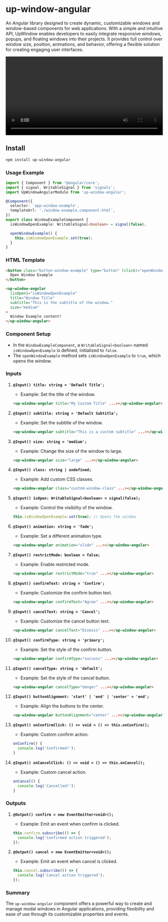 # up-window-angular

An Angular library designed to create dynamic, customizable windows and window-based components for web applications. With a simple and intuitive API, UpWindow enables developers to easily integrate responsive windows, popups, and floating windows into their projects. It provides full control over window size, position, animations, and behavior, offering a flexible solution for creating engaging user interfaces.

<video width="100%" controls> <source src="https://raw.githubusercontent.com/criar-art/up-window-angular/master/public/modo-restrict-window.mp4" type="video/mp4"> Your browser does not support the video tag. </video>

## Install
```bash
npm install up-window-angular
```

### Usage Example

```typescript
import { Component } from '@angular/core';
import { signal, WritableSignal } from 'signals';
import UpWindowAngularModule from 'up-window-angular';

@Component({
  selector: 'app-window-example',
  templateUrl: './window-example.component.html',
})
export class WindowExampleComponent {
  isWindowOpenExample: WritableSignal<boolean> = signal(false);

  openWindowExample() {
    this.isWindowOpenExample.set(true);
  }
}
```

### HTML Template

```html
<button class="button-window-example" type="button" (click)="openWindowExample()">
  Open Window Example
</button>

<up-window-angular
  [isOpen]="isWindowOpenExample"
  title="Window Title"
  subtitle="This is the subtitle of the window."
  size="medium"
>
  Window Example content!
</up-window-angular>
```

### Component Setup
- In the `WindowExampleComponent`, a `WritableSignal<boolean>` named `isWindowOpenExample` is defined, initialized to `false`.
- The `openWindowExample` method sets `isWindowOpenExample` to `true`, which opens the window.

### Inputs

1. **`@Input() title: string = 'Default Title';`**
   - Example: Set the title of the window.
   ```html
   <up-window-angular title="My Custom Title" ...></up-window-angular>
   ```

2. **`@Input() subtitle: string = 'Default Subtitle';`**
   - Example: Set the subtitle of the window.
   ```html
   <up-window-angular subtitle="This is a custom subtitle" ...></up-window-angular>
   ```

3. **`@Input() size: string = 'medium';`**
   - Example: Change the size of the window to large.
   ```html
   <up-window-angular size="large" ...></up-window-angular>
   ```

4. **`@Input() class: string | undefined;`**
   - Example: Add custom CSS classes.
   ```html
   <up-window-angular class="custom-window-class" ...></up-window-angular>
   ```

5. **`@Input() isOpen: WritableSignal<boolean> = signal(false);`**
   - Example: Control the visibility of the window.
   ```typescript
   this.isWindowOpenExample.set(true); // Opens the window
   ```

6. **`@Input() animation: string = 'fade';`**
   - Example: Set a different animation type.
   ```html
   <up-window-angular animation="slide" ...></up-window-angular>
   ```

7. **`@Input() restrictMode: boolean = false;`**
   - Example: Enable restricted mode.
   ```html
   <up-window-angular restrictMode="true" ...></up-window-angular>
   ```

8. **`@Input() confirmText: string = 'Confirm';`**
   - Example: Customize the confirm button text.
   ```html
   <up-window-angular confirmText="Agree" ...></up-window-angular>
   ```

9. **`@Input() cancelText: string = 'Cancel';`**
   - Example: Customize the cancel button text.
   ```html
   <up-window-angular cancelText="Dismiss" ...></up-window-angular>
   ```

10. **`@Input() confirmType: string = 'primary';`**
    - Example: Set the style of the confirm button.
    ```html
    <up-window-angular confirmType="success" ...></up-window-angular>
    ```

11. **`@Input() cancelType: string = 'default';`**
    - Example: Set the style of the cancel button.
    ```html
    <up-window-angular cancelType="danger" ...></up-window-angular>
    ```

12. **`@Input() buttonAlignment: 'start' | 'end' | 'center' = 'end';`**
    - Example: Align the buttons to the center.
    ```html
    <up-window-angular buttonAlignment="center" ...></up-window-angular>
    ```

13. **`@Input() onConfirmClick: () => void = () => this.onConfirm();`**
    - Example: Custom confirm action.
    ```typescript
    onConfirm() {
      console.log('Confirmed!');
    }
    ```

14. **`@Input() onCancelClick: () => void = () => this.onCancel();`**
    - Example: Custom cancel action.
    ```typescript
    onCancel() {
      console.log('Cancelled!');
    }
    ```

### Outputs

1. **`@Output() confirm = new EventEmitter<void>();`**
   - Example: Emit an event when confirm is clicked.
   ```typescript
   this.confirm.subscribe(() => {
     console.log('Confirmed action triggered');
   });
   ```

2. **`@Output() cancel = new EventEmitter<void>();`**
   - Example: Emit an event when cancel is clicked.
   ```typescript
   this.cancel.subscribe(() => {
     console.log('Cancel action triggered');
   });
   ```

### Summary
The `up-window-angular` component offers a powerful way to create and manage modal windows in Angular applications, providing flexibility and ease of use through its customizable properties and events.
